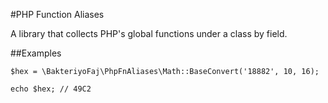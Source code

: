 #PHP Function Aliases

A library that collects PHP's global functions under a class by field.

##Examples

```
$hex = \BakteriyoFaj\PhpFnAliases\Math::BaseConvert('18882', 10, 16);

echo $hex; // 49C2
```